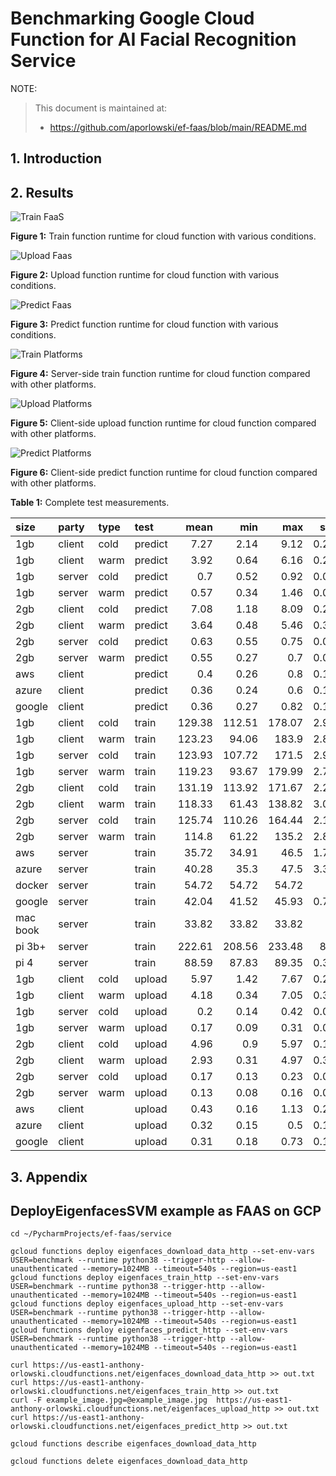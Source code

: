 # Benchmarking Google Cloud Function for AI Facial Recognition Service

NOTE:
> This document is maintained at:
>
> * <https://github.com/aporlowski/ef-faas/blob/main/README.md>
>

## 1. Introduction

## 2. Results

![Train FaaS](https://github.com/aporlowski/ef-faas/raw/main/images/Train_graph.png)

**Figure 1:** Train function runtime for cloud function with various conditions.

![Upload Faas](https://github.com/aporlowski/ef-faas/raw/main/images/Upload_graph.png)

**Figure 2:** Upload function runtime for cloud function with various conditions.

![Predict Faas](https://github.com/aporlowski/ef-faas/raw/main/images/Predict_graph.png)

**Figure 3:** Predict function runtime for cloud function with various conditions.

![Train Platforms](https://github.com/aporlowski/ef-faas/raw/main/images/Train_platforms_graph.png)

**Figure 4:** Server-side train function runtime for cloud function compared with other platforms.

![Upload Platforms](https://github.com/aporlowski/ef-faas/raw/main/images/Upload_platforms_graph.png)

**Figure 5:** Client-side upload function runtime for cloud function compared with other platforms.

![Predict Platforms](https://github.com/aporlowski/ef-faas/raw/main/images/Predict_platforms_graph.png)

**Figure 6:** Client-side predict function runtime for cloud function compared with other platforms.

**Table 1:** Complete test measurements.

| size     | party   | type   | test    |   mean |    min |    max |   std |
|:---------|:--------|:-------|:--------|-------:|-------:|-------:|------:|
| 1gb      | client  | cold   | predict |   7.27 |   2.14 |   9.12 |  0.26 |
| 1gb      | client  | warm   | predict |   3.92 |   0.64 |   6.16 |  0.29 |
| 1gb      | server  | cold   | predict |   0.7  |   0.52 |   0.92 |  0.02 |
| 1gb      | server  | warm   | predict |   0.57 |   0.34 |   1.46 |  0.03 |
| 2gb      | client  | cold   | predict |   7.08 |   1.18 |   8.09 |  0.24 |
| 2gb      | client  | warm   | predict |   3.64 |   0.48 |   5.46 |  0.32 |
| 2gb      | server  | cold   | predict |   0.63 |   0.55 |   0.75 |  0.01 |
| 2gb      | server  | warm   | predict |   0.55 |   0.27 |   0.7  |  0.02 |
| aws      | client  |        | predict |   0.4  |   0.26 |   0.8  |  0.18 |
| azure    | client  |        | predict |   0.36 |   0.24 |   0.6  |  0.13 |
| google   | client  |        | predict |   0.36 |   0.27 |   0.82 |  0.16 |
| 1gb      | client  | cold   | train   | 129.38 | 112.51 | 178.07 |  2.92 |
| 1gb      | client  | warm   | train   | 123.23 |  94.06 | 183.9  |  2.81 |
| 1gb      | server  | cold   | train   | 123.93 | 107.72 | 171.5  |  2.96 |
| 1gb      | server  | warm   | train   | 119.23 |  93.67 | 179.99 |  2.75 |
| 2gb      | client  | cold   | train   | 131.19 | 113.92 | 171.67 |  2.29 |
| 2gb      | client  | warm   | train   | 118.33 |  61.43 | 138.82 |  3.04 |
| 2gb      | server  | cold   | train   | 125.74 | 110.26 | 164.44 |  2.16 |
| 2gb      | server  | warm   | train   | 114.8  |  61.22 | 135.2  |  2.89 |
| aws      | server  |        | train   |  35.72 |  34.91 |  46.5  |  1.73 |
| azure    | server  |        | train   |  40.28 |  35.3  |  47.5  |  3.32 |
| docker   | server  |        | train   |  54.72 |  54.72 |  54.72 |  0    |
| google   | server  |        | train   |  42.04 |  41.52 |  45.93 |  0.71 |
| mac book | server  |        | train   |  33.82 |  33.82 |  33.82 |  0    |
| pi 3b+   | server  |        | train   | 222.61 | 208.56 | 233.48 |  8.4  |
| pi 4     | server  |        | train   |  88.59 |  87.83 |  89.35 |  0.32 |
| 1gb      | client  | cold   | upload  |   5.97 |   1.42 |   7.67 |  0.23 |
| 1gb      | client  | warm   | upload  |   4.18 |   0.34 |   7.05 |  0.38 |
| 1gb      | server  | cold   | upload  |   0.2  |   0.14 |   0.42 |  0.01 |
| 1gb      | server  | warm   | upload  |   0.17 |   0.09 |   0.31 |  0.01 |
| 2gb      | client  | cold   | upload  |   4.96 |   0.9  |   5.97 |  0.16 |
| 2gb      | client  | warm   | upload  |   2.93 |   0.31 |   4.97 |  0.33 |
| 2gb      | server  | cold   | upload  |   0.17 |   0.13 |   0.23 |  0.01 |
| 2gb      | server  | warm   | upload  |   0.13 |   0.08 |   0.16 |  0.01 |
| aws      | client  |        | upload  |   0.43 |   0.16 |   1.13 |  0.21 |
| azure    | client  |        | upload  |   0.32 |   0.15 |   0.5  |  0.15 |
| google   | client  |        | upload  |   0.31 |   0.18 |   0.73 |  0.18 |

## 3. Appendix

## DeployEigenfacesSVM example as FAAS on GCP

```
cd ~/PycharmProjects/ef-faas/service

gcloud functions deploy eigenfaces_download_data_http --set-env-vars USER=benchmark --runtime python38 --trigger-http --allow-unauthenticated --memory=1024MB --timeout=540s --region=us-east1
gcloud functions deploy eigenfaces_train_http --set-env-vars USER=benchmark --runtime python38 --trigger-http --allow-unauthenticated --memory=1024MB --timeout=540s --region=us-east1
gcloud functions deploy eigenfaces_upload_http --set-env-vars USER=benchmark --runtime python38 --trigger-http --allow-unauthenticated --memory=1024MB --timeout=540s --region=us-east1
gcloud functions deploy eigenfaces_predict_http --set-env-vars USER=benchmark --runtime python38 --trigger-http --allow-unauthenticated --memory=1024MB --timeout=540s --region=us-east1

curl https://us-east1-anthony-orlowski.cloudfunctions.net/eigenfaces_download_data_http >> out.txt
curl https://us-east1-anthony-orlowski.cloudfunctions.net/eigenfaces_train_http >> out.txt
curl -F example_image.jpg=@example_image.jpg  https://us-east1-anthony-orlowski.cloudfunctions.net/eigenfaces_upload_http >> out.txt
curl https://us-east1-anthony-orlowski.cloudfunctions.net/eigenfaces_predict_http >> out.txt
```

```
gcloud functions describe eigenfaces_download_data_http

gcloud functions delete eigenfaces_download_data_http
```

